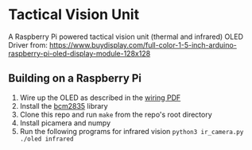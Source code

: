 # Tactical Vision Unit
A Raspberry Pi powered tactical vision unit (thermal and infrared) OLED Driver from: 
https://www.buydisplay.com/full-color-1-5-inch-arduino-raspberry-pi-oled-display-module-128x128

## Building on a Raspberry Pi
1. Wire up the OLED as described in the [wiring PDF](https://www.buydisplay.com/full-color-1-5-inch-arduino-raspberry-pi-oled-display-module-128x128)
2. Install the [bcm2835](https://www.airspayce.com/mikem/bcm2835/) library
3. Clone this repo and run `make` from the repo's root directory
4. Install picamera and numpy
5. Run the following programs for infrared vision
`
python3 ir_camera.py
./oled infrared
`
